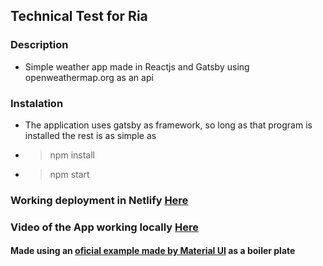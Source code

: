 ## Technical Test for Ria

### Description

- Simple weather app made in Reactjs and Gatsby using openweathermap.org as an api

### Instalation

- The application uses gatsby as framework, so long as that program is installed the rest is as simple as
- > npm install
- > npm start

### Working deployment in Netlify [Here](https://jovial-babbage-2be2cf.netlify.app)

### Video of the App working locally [Here](https://drive.google.com/file/d/10mbbexPINbgr91QHJfZi98VFggir1x5E/view?usp=sharing)

#### Made using an [oficial example made by Material UI](https://github.com/mui-org/material-ui/tree/master/examples/gatsby) as a boiler plate

